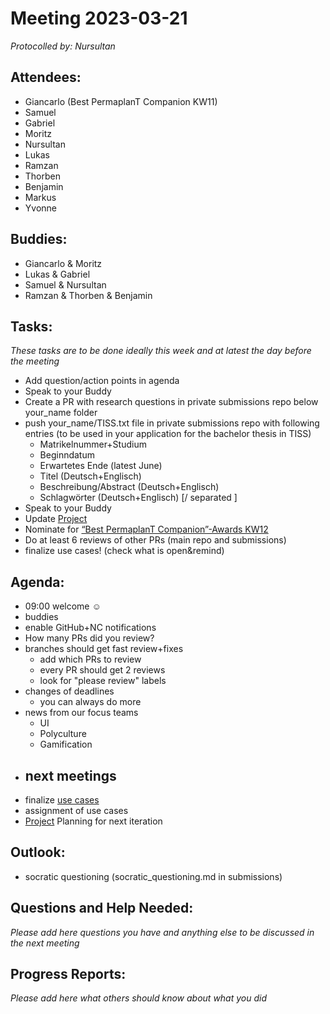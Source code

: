 # Meeting 2023-03-21

_Protocolled by: Nursultan_

## Attendees:

-   Giancarlo (Best PermaplanT Companion KW11)
-   Samuel
-   Gabriel
-   Moritz
-   Nursultan
-   Lukas
-   Ramzan
-   Thorben
-   Benjamin
-   Markus
-   Yvonne

## Buddies:

-   Giancarlo & Moritz
-   Lukas & Gabriel
-   Samuel & Nursultan
-   Ramzan & Thorben & Benjamin

## Tasks:

_These tasks are to be done ideally this week and at latest the day before the meeting_

-   Add question/action points in agenda
-   Speak to your Buddy
-   Create a PR with research questions in private submissions repo below your_name folder
-   push your_name/TISS.txt file in private submissions repo with following entries
    (to be used in your application for the bachelor thesis in TISS)
    -   Matrikelnummer+Studium
    -   Beginndatum
    -   Erwartetes Ende (latest June)
    -   Titel (Deutsch+Englisch)
    -   Beschreibung/Abstract (Deutsch+Englisch)
    -   Schlagwörter (Deutsch+Englisch) [/ separated ]
-   Speak to your Buddy
-   Update [Project](https://github.com/orgs/ElektraInitiative/projects/4/)
-   Nominate for [“Best PermaplanT Companion”-Awards KW12](https://nextcloud.markus-raab.org/nextcloud/index.php/apps/polls/vote/7)
-   Do at least 6 reviews of other PRs (main repo and submissions)
-   finalize use cases! (check what is open&remind)

## Agenda:

-   09:00 welcome ☺️
-   buddies
-   enable GitHub+NC notifications
-   How many PRs did you review?
-   branches should get fast review+fixes
    -   add which PRs to review
    -   every PR should get 2 reviews
    -   look for "please review" labels
-   changes of deadlines
    -    you can always do more
-   news from our focus teams
    -   UI
    -   Polyculture
    -   Gamification
-   next meetings
    -   
-   finalize [use cases](https://github.com/ElektraInitiative/PermaplanT/issues/1)
-   assignment of use cases
-   [Project](https://github.com/orgs/ElektraInitiative/projects/4/) Planning for next iteration

## Outlook:

-   socratic questioning (socratic_questioning.md in submissions)

## Questions and Help Needed:

_Please add here questions you have and anything else to be discussed in the next meeting_

## Progress Reports:

_Please add here what others should know about what you did_
